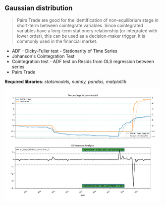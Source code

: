 ## Gaussian distribution 

> Pairs Trade are good for the identification of non-equilibrium stage in short-term between cointegrate variables. Since cointegrated variables have a long-term stationery relationship (or integrated with lower order), this can be used as a decision-maker trigger. It is commonly used in the financial market.

- ADF - Dicky-Fuller test  - Stationarity of Time Series
- Johanson's Cointegration Test
- Cointegration test - ADF test on Resids from OLS regression between series
- Pairs Trade 


**Required libraries**: *statsmodels, numpy, pandas, matplotlib*

![Image Detection](plot1.png)